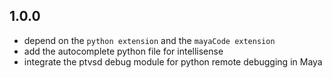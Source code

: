 
## 1.0.0

- depend on the `python extension` and the `mayaCode extension`
- add the autocomplete python file for intellisense
- integrate the ptvsd debug module for python remote debugging in Maya

